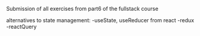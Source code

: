 Submission of all exercises from part6 of the fullstack course

alternatives to state management: 
  -useState, useReducer from react
  -redux 
  -reactQuery
